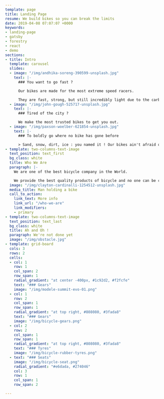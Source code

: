 ```yaml
---
template: page
title: Landing Page
resume: We build bikes so you can break the limits
date: 2019-04-08 07:07:07 +0000
keywords:
- landing-page
- gatsby
- forestry
- react
- demo
sections:
- title: Intro
  template: carousel
  slides:
  - image: "/img/andhika-soreng-390599-unsplash.jpg"
    text: |-
      ### You want to go fast ?

      Our bikes are made for the most extreme speed racers.

      They are fast, strong, but still incredibly light due to the carbon fiber used for their cadre.
  - image: "/img/john-gough-525717-unsplash.jpg"
    text: |-
      ### Tired of the city ?

      We make the most trusted bikes to get you out.
  - image: "/img/paxson-woelber-621854-unsplash.jpg"
    text: |-
      ### To boldly go where no bike has gone before

      > Sand, snow, dirt, ice : you named it ! Our bikes ain't afraid of nothing.
- template: two-columns-text-image
  text_position: text_first
  bg_class: white
  title: Who We Are
  paragraph: |-
    We are one of the best bicycle company in the World.

    We provide the best quality products of bicycle and no one can be compared by our service because we are the best and we will be. We deliver all the products with brand new quality and services. Any product is available in multiple colours so that they allways look great. We take very less delivery charge in comparison with other companies.
  image: "/img/clayton-cardinalli-1254512-unsplash.jpg"
  media_title: Man holding a bike
  call_to_action:
    link_text: More info
    link_url: "/who-we-are"
    link_modifiers:
    - primary
- template: two-columns-text-image
  text_position: text_last
  bg_class: white
  title: Ah and Oh !
  paragraph: We're not done yet
  image: "/img/obstacle.jpg"
- template: grid-board
  cols: 3
  rows: 2
  cells:
  - col: 1
    row: 1
    col_span: 2
    row_span: 1
    radial_gradient: "at center -400px, #1c92d2, #f2fcfe"
    text: "### Gears"
    image: "/img/modele-summit-evo-01.png"
  - col: 1
    row: 2
    col_span: 1
    row_span: 1
    radial_gradient: "at top right, #808080, #3fada8"
    text: "### Gears"
    image: "/img/bicycle-gears.png"
  - col: 2
    row: 2
    col_span: 1
    row_span: 1
    radial_gradient: "at top right, #808080, #3fada8"
    text: "### Tyres"
    image: "/img/bicycle-rubber-tyres.png"
  - text: "### Seats"
    image: "/img/bicycle-seat.png"
    radial_gradient: "#e6dada, #274046"
    col: 3
    row: 1
    col_span: 1
    row_span: 2

---
```

